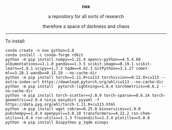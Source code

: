 <div align="center">

**nox**

a repository for all sorts of research 

therefore a space of darkness and chaos

-----------------------------------

</div>

To install:

```
conda create -n nox python=3.8
conda install -c conda-forge rdkit
python -m pip install numpy==1.21.4 opencv-python==4.5.4.60 albumentations==1.1.0 pandas==1.3.5 scikit-image==0.19.1 scikit-learn==1.0.1 scipy==1.7.3 tqdm==4.62.3 GitPython==3.1.27 comet-ml==3.28.1 wandb==0.12.19 --no-cache-dir
python -m pip install torch==1.11.0+cu113 torchvision==0.12.0+cu113 --extra-index-url https://download.pytorch.org/whl/cu113 --no-cache-dir
python -m pip install  pytorch-lightning==1.6.4 torchmetrics==0.6.2 --no-cache-dir
python -m pip install torch-scatter==2.0.9 torch-sparse==0.6.14 torch-geometric==2.0.4 ninja easydict pyyaml -f https://data.pyg.org/whl/torch-1.11.0+cu115.html
python -m pip install wget cobra==0.25.0 bioservices==1.9.0 pubchempy==1.0.4 openpyxl==3.0.10 transformers==4.22.2 rxn-chem-utils==1.0.4 rxn-utils==1.1.3 frozendict==2.3.4 plotille==5.0.0
python -m pip install biopython p_tqdm einops
```
